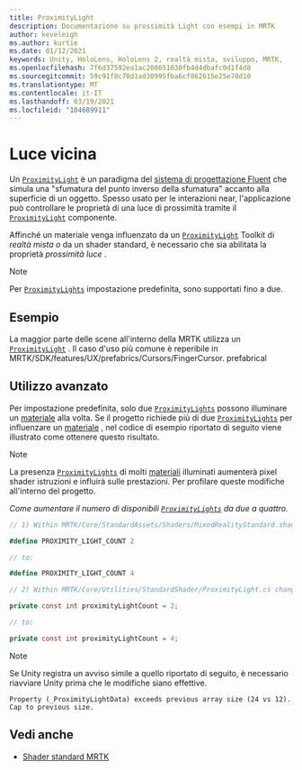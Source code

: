 ```yaml
---
title: ProximityLight
description: Documentazione su prossimità Light con esempi in MRTK
author: keveleigh
ms.author: kurtie
ms.date: 01/12/2021
keywords: Unity, HoloLens, HoloLens 2, realtà mista, sviluppo, MRTK,
ms.openlocfilehash: 7f6d37592ea1ac200651030fb4d4dbafc0d1f4d8
ms.sourcegitcommit: 59c91f8c70d1ad30995fba6cf862615e25e78d10
ms.translationtype: MT
ms.contentlocale: it-IT
ms.lasthandoff: 03/19/2021
ms.locfileid: "104689911"
---
```

# <a name="proximity-light"></a>Luce vicina

Un [`ProximityLight`](xref:Microsoft.MixedReality.Toolkit.Utilities.ProximityLight) è un paradigma del [sistema di progettazione Fluent](https://www.microsoft.com/design/fluent/) che simula una "sfumatura del punto inverso della sfumatura" accanto alla superficie di un oggetto. Spesso usato per le interazioni near, l'applicazione può controllare le proprietà di una luce di prossimità tramite il [`ProximityLight`](xref:Microsoft.MixedReality.Toolkit.Utilities.ProximityLight) componente.

Affinché un materiale venga influenzato da un [`ProximityLight`](xref:Microsoft.MixedReality.Toolkit.Utilities.ProximityLight) Toolkit di *realtà mista o* da un shader standard, è necessario che sia abilitata la proprietà *prossimità luce* .

> [!NOTE]
> Per [`ProximityLights`](xref:Microsoft.MixedReality.Toolkit.Utilities.ProximityLight) impostazione predefinita, sono supportati fino a due.

## <a name="examples"></a>Esempio

La maggior parte delle scene all'interno della MRTK utilizza un [`ProximityLight`](xref:Microsoft.MixedReality.Toolkit.Utilities.ProximityLight) . Il caso d'uso più comune è reperibile in MRTK/SDK/features/UX/prefabrics/Cursors/FingerCursor. prefabrical

## <a name="advanced-usage"></a>Utilizzo avanzato

Per impostazione predefinita, solo due [`ProximityLights`](xref:Microsoft.MixedReality.Toolkit.Utilities.ProximityLight) possono illuminare un [materiale](https://docs.unity3d.com/ScriptReference/Material.html) alla volta. Se il progetto richiede più di due [`ProximityLights`](xref:Microsoft.MixedReality.Toolkit.Utilities.ProximityLight) per influenzare un [materiale](https://docs.unity3d.com/ScriptReference/Material.html) , nel codice di esempio riportato di seguito viene illustrato come ottenere questo risultato.

> [!NOTE]
> La presenza [`ProximityLights`](xref:Microsoft.MixedReality.Toolkit.Utilities.ProximityLight) di molti [materiali](https://docs.unity3d.com/ScriptReference/Material.html) illuminati aumenterà pixel shader istruzioni e influirà sulle prestazioni. Per profilare queste modifiche all'interno del progetto.

*Come aumentare il numero di disponibili [`ProximityLights`](xref:Microsoft.MixedReality.Toolkit.Utilities.ProximityLight) da due a quattro.*

```C#
// 1) Within MRTK/Core/StandardAssets/Shaders/MixedRealityStandard.shader change:

#define PROXIMITY_LIGHT_COUNT 2

// to:

#define PROXIMITY_LIGHT_COUNT 4

// 2) Within MRTK/Core/Utilities/StandardShader/ProximityLight.cs change:

private const int proximityLightCount = 2;

// to:

private const int proximityLightCount = 4;
```

> [!NOTE]
> Se Unity registra un avviso simile a quello riportato di seguito, è necessario riavviare Unity prima che le modifiche siano effettive.
>
>`Property (_ProximityLightData) exceeds previous array size (24 vs 12). Cap to previous size.`

## <a name="see-also"></a>Vedi anche

* [Shader standard MRTK](../README_MRTKStandardShader.md)

